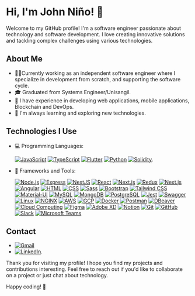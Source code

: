 # Hi, I'm John Niño! 👋

Welcome to my GitHub profile! I'm a software engineer passionate about technology and software development. I love creating innovative solutions and tackling complex challenges using various technologies.

## About Me
- 👨‍💻Currently working as an independent software engineer where I specialize in development from scratch, and supporting the software cycle.
- 🎓 Graduated from Systems Engineer/Unisangil.
- 💼 I have experience in developing web applications, mobile applications, Blockchain and DevOps.
- 🌱 I'm always learning and exploring new technologies.

## Technologies I Use
- 💻 Programming Languages:

  [![JavaScript](https://img.shields.io/badge/JavaScript-F7DF1E?style=for-the-badge&logo=javascript&logoColor=black)](https://developer.mozilla.org/en-US/docs/Web/JavaScript) [![TypeScript](https://img.shields.io/badge/TypeScript-3178C6?style=for-the-badge&logo=typescript&logoColor=white)](https://www.typescriptlang.org/) [![Flutter](https://img.shields.io/badge/Flutter-02569B?style=for-the-badge&logo=flutter&logoColor=white)](https://flutter.dev/) [![Python](https://img.shields.io/badge/Python-3776AB?style=for-the-badge&logo=python&logoColor=white)](https://www.python.org/) [![Solidity](https://img.shields.io/badge/Solidity-363636?style=for-the-badge&logo=solidity&logoColor=white)](https://soliditylang.org/).

- 🚀 Frameworks and Tools:

  [![Node.js](https://img.shields.io/badge/Node.js-339933?style=for-the-badge&logo=node.js&logoColor=white)](https://nodejs.org/)
  [![Express](https://img.shields.io/badge/Express-000000?style=for-the-badge&logo=express&logoColor=white)](https://expressjs.com/)
  [![NestJS](https://img.shields.io/badge/NestJS-E0234E?style=for-the-badge&logo=nestjs&logoColor=white)](https://nestjs.com/)
  [![React](https://img.shields.io/badge/React-61DAFB?style=for-the-badge&logo=react&logoColor=white)](https://reactjs.org/)
  [![Next.js](https://img.shields.io/badge/Next.js-000000?style=for-the-badge&logo=next.js&logoColor=white)](https://nextjs.org/)
  [![Redux](https://img.shields.io/badge/Redux-764ABC?style=for-the-badge&logo=redux&logoColor=white)](https://redux.js.org/)
  [![Next.js](https://img.shields.io/badge/Next.js-000000?style=for-the-badge&logo=next.js&logoColor=white)](https://nextjs.org/)
  [![Angular](https://img.shields.io/badge/Angular-DD0031?style=for-the-badge&logo=angular&logoColor=white)](https://angular.io/)
  [![HTML](https://img.shields.io/badge/HTML5-E34F26?style=for-the-badge&logo=html5&logoColor=white)](https://developer.mozilla.org/en-US/docs/Web/Guide/HTML/HTML5)
  [![CSS](https://img.shields.io/badge/CSS3-1572B6?style=for-the-badge&logo=css3&logoColor=white)](https://developer.mozilla.org/en-US/docs/Web/CSS)
  [![Sass](https://img.shields.io/badge/Sass-CC6699?style=for-the-badge&logo=sass&logoColor=white)](https://sass-lang.com/)
  [![Bootstrap](https://img.shields.io/badge/Bootstrap-563D7C?style=for-the-badge&logo=bootstrap&logoColor=white)](https://getbootstrap.com/)
  [![Tailwind CSS](https://img.shields.io/badge/Tailwind_CSS-38B2AC?style=for-the-badge&logo=tailwind-css&logoColor=white)](https://tailwindcss.com/)
  [![Material-UI](https://img.shields.io/badge/Material--UI-0081CB?style=for-the-badge&logo=material-ui&logoColor=white)](https://material-ui.com/)
  [![MySQL](https://img.shields.io/badge/MySQL-4479A1?style=for-the-badge&logo=mysql&logoColor=white)](https://www.mysql.com/)
  [![MongoDB](https://img.shields.io/badge/MongoDB-47A248?style=for-the-badge&logo=mongodb&logoColor=white)](https://www.mongodb.com/)
  [![PostgreSQL](https://img.shields.io/badge/PostgreSQL-336791?style=for-the-badge&logo=postgresql&logoColor=white)](https://www.postgresql.org/)
  [![Jest](https://img.shields.io/badge/Jest-C21325?style=for-the-badge&logo=jest&logoColor=white)](https://jestjs.io/)
  [![Swagger](https://img.shields.io/badge/Swagger-85EA2D?style=for-the-badge&logo=swagger&logoColor=black)](https://swagger.io/)
  [![Linux](https://img.shields.io/badge/Linux-FCC624?style=for-the-badge&logo=linux&logoColor=black)](https://www.linux.org/)
  [![NGINX](https://img.shields.io/badge/NGINX-009639?style=for-the-badge&logo=nginx&logoColor=white)](https://www.nginx.com/)
  [![AWS](https://img.shields.io/badge/AWS-232F3E?style=for-the-badge&logo=amazon-aws&logoColor=white)](https://aws.amazon.com/)
  [![GCP](https://img.shields.io/badge/GCP-4285F4?style=for-the-badge&logo=google-cloud&logoColor=white)](https://cloud.google.com/)
  [![Docker](https://img.shields.io/badge/Docker-2496ED?style=for-the-badge&logo=docker&logoColor=white)](https://www.docker.com/)
  [![Postman](https://img.shields.io/badge/Postman-FF6C37?style=for-the-badge&logo=postman&logoColor=white)](https://www.postman.com/)
  [![DBeaver](https://img.shields.io/badge/DBeaver-045D47?style=for-the-badge&logo=dbeaver&logoColor=white)](https://dbeaver.io/)
  [![Cloud Computing](https://img.shields.io/badge/Cloud_Computing-4285F4?style=for-the-badge&logo=google-cloud&logoColor=white)](https://cloud.google.com/)
  [![Figma](https://img.shields.io/badge/Figma-F24E1E?style=for-the-badge&logo=figma&logoColor=white)](https://www.figma.com/)
  [![Adobe XD](https://img.shields.io/badge/Adobe_XD-FF61F6?style=for-the-badge&logo=adobe-xd&logoColor=white)](https://www.adobe.com/products/xd.html)
  [![Notion](https://img.shields.io/badge/Notion-000000?style=for-the-badge&logo=notion&logoColor=white)](https://www.notion.so/)
  [![Git](https://img.shields.io/badge/Git-F05032?style=for-the-badge&logo=git&logoColor=white)](https://git-scm.com/)
  [![GitHub](https://img.shields.io/badge/GitHub-181717?style=for-the-badge&logo=github&logoColor=white)](https://github.com/)
  [![Slack](https://img.shields.io/badge/Slack-4A154B?style=for-the-badge&logo=slack&logoColor=white)](https://slack.com/)
  [![Microsoft Teams](https://img.shields.io/badge/Microsoft_Teams-6264A7?style=for-the-badge&logo=microsoft-teams&logoColor=white)](https://www.microsoft.com/en-us/microsoft-teams/group-chat-software)


## Contact
- [![Gmail](https://img.shields.io/badge/Gmail-D14836?style=for-the-badge&logo=gmail&logoColor=white)](mailto:jhonnino@unisangil.edu.co)
-  [![LinkedIn](https://img.shields.io/badge/LinkedIn-0077B5?style=for-the-badge&logo=linkedin&logoColor=white)]([https://www.linkedin.com/in/tu-perfil](https://www.linkedin.com/in/ing-john-nino)).

Thank you for visiting my profile! I hope you find my projects and contributions interesting. Feel free to reach out if you'd like to collaborate on a project or just chat about technology.

Happy coding! 🚀
